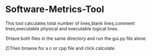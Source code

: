 # Software-Metrics-Tool
This tool calculates total number of lines,blank lines,comment lines,executable physical and executable logical lines.

1)Have both files in the same directory and run the gui.py file alone.

2)Then browse for a c or cpp file and click calculate.
